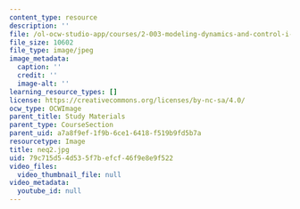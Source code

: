 ```yaml
---
content_type: resource
description: ''
file: /ol-ocw-studio-app/courses/2-003-modeling-dynamics-and-control-i-spring-2005/79c715d54d535f7befcf46f9e8e9f522_neq2.jpg
file_size: 10602
file_type: image/jpeg
image_metadata:
  caption: ''
  credit: ''
  image-alt: ''
learning_resource_types: []
license: https://creativecommons.org/licenses/by-nc-sa/4.0/
ocw_type: OCWImage
parent_title: Study Materials
parent_type: CourseSection
parent_uid: a7a8f9ef-1f9b-6ce1-6418-f519b9fd5b7a
resourcetype: Image
title: neq2.jpg
uid: 79c715d5-4d53-5f7b-efcf-46f9e8e9f522
video_files:
  video_thumbnail_file: null
video_metadata:
  youtube_id: null
---
```

